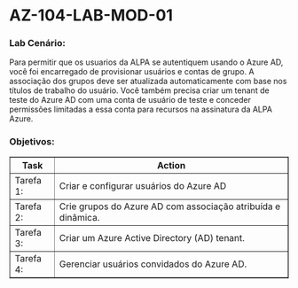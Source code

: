 # AZ-104-LAB-MOD-01
 
<h3>Lab Cenário:</h3> 

Para permitir que os usuarios da ALPA se autentiquem usando o Azure AD, você foi encarregado de provisionar usuários e contas de grupo. A associação dos grupos deve ser atualizada automaticamente com base nos títulos de trabalho do usuário. Você também precisa criar um tenant de teste do Azure AD com uma conta de usuário de teste e conceder permissões limitadas a essa conta para recursos na assinatura da ALPA Azure. 

<h3>Objetivos:</h3>  

<table border="1">    
  <tr>
    <th colspan="1">Task</th>  	              
    <th colspan="2">Action</th>
  </tr>
<td>Tarefa 1:</td>
    <td>Criar e configurar usuários do Azure AD</td>
  </tr>
  <tr>
    <td>Tarefa 2:</td>
    <td>Crie grupos do Azure AD com associação atribuída e dinâmica.</td>
  </tr>
  <tr>
    <td>Tarefa 3:</td>
    <td>Criar um Azure Active Directory (AD) tenant.</td>
  </tr>
  <tr>
    <td>Tarefa 4:</td>
    <td>Gerenciar usuários convidados do Azure AD.</td>
  </tr>
</table>


